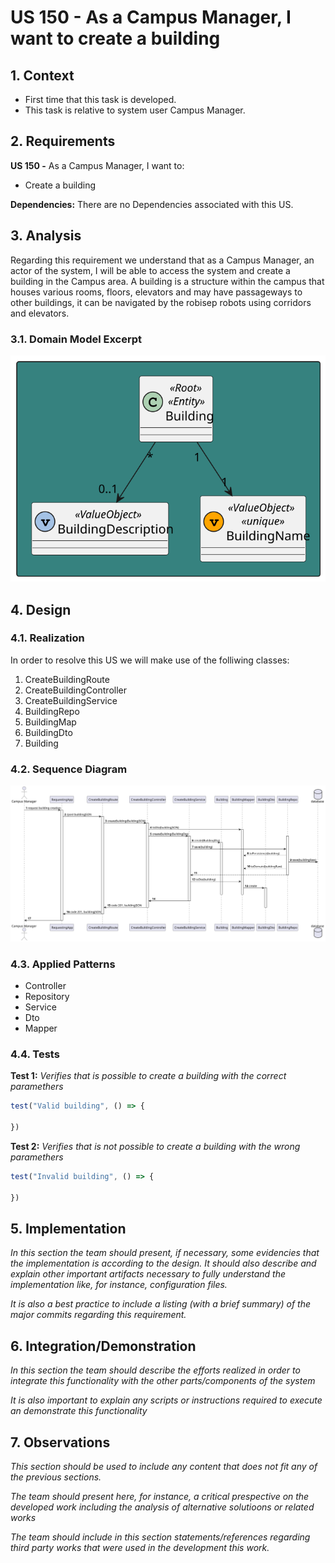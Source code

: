 # US 150 - As a Campus Manager, I want to create a building

## 1. Context

* First time that this task is developed.
* This task is relative to system user Campus Manager.

## 2. Requirements

**US 150 -** As a Campus Manager, I want to:

* Create a building

**Dependencies:**
There are no Dependencies associated with this US.

## 3. Analysis

Regarding this requirement we understand that as a Campus Manager, an actor of the system, I will be able to access the system and create a building in the Campus area. A building is a structure within the campus that houses various rooms, floors, elevators and may have passageways to other buildings, it can be navigated by the robisep robots using corridors and elevators.

### 3.1. Domain Model Excerpt

![DomainModelExcerpt](./Diagrams/domainModelExcerpt.svg)

## 4. Design

### 4.1. Realization

In order to resolve this US we will make use of the folliwing classes:

1. CreateBuildingRoute
2. CreateBuildingController
3. CreateBuildingService
4. BuildingRepo
5. BuildingMap
6. BuildingDto
7. Building

### 4.2. Sequence Diagram

![SequenceDiagram](Diagrams/SequenceDiagram.svg)

### 4.3. Applied Patterns

* Controller
* Repository
* Service
* Dto
* Mapper

### 4.4. Tests

**Test 1:** *Verifies that is possible to create a building with the correct paramethers*

```javascript
test("Valid building", () => {

})
```

**Test 2:** *Verifies that is not possible to create a building with the wrong paramethers*

```javascript
test("Invalid building", () => {

})
```

## 5. Implementation

*In this section the team should present, if necessary, some evidencies that the implementation is according to the design. It should also describe and explain other important artifacts necessary to fully understand the implementation like, for instance, configuration files.*

*It is also a best practice to include a listing (with a brief summary) of the major commits regarding this requirement.*

## 6. Integration/Demonstration

*In this section the team should describe the efforts realized in order to integrate this functionality with the other parts/components of the system*

*It is also important to explain any scripts or instructions required to execute an demonstrate this functionality*

## 7. Observations

*This section should be used to include any content that does not fit any of the previous sections.*

*The team should present here, for instance, a critical prespective on the developed work including the analysis of alternative solutioons or related works*

*The team should include in this section statements/references regarding third party works that were used in the development this work.*